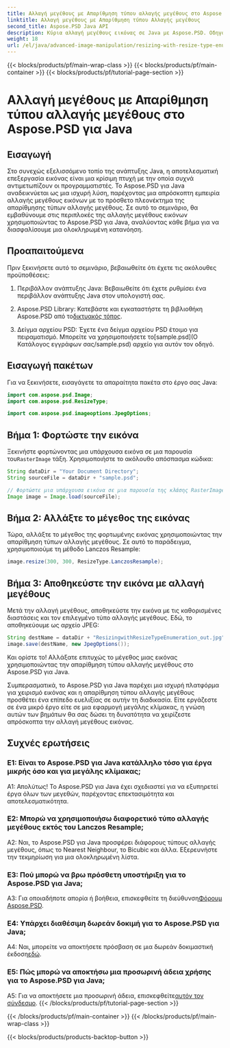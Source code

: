 ```yaml
---
title: Αλλαγή μεγέθους με Απαρίθμηση τύπου αλλαγής μεγέθους στο Aspose.PSD για Java
linktitle: Αλλαγή μεγέθους με Απαρίθμηση τύπου Αλλαγής μεγέθους
second_title: Aspose.PSD Java API
description: Κύρια αλλαγή μεγέθους εικόνας σε Java με Aspose.PSD. Οδηγός βήμα προς βήμα χρησιμοποιώντας την απαρίθμηση τύπων αλλαγής μεγέθους.
weight: 18
url: /el/java/advanced-image-manipulation/resizing-with-resize-type-enumeration/
---
```


{{< blocks/products/pf/main-wrap-class >}}
{{< blocks/products/pf/main-container >}}
{{< blocks/products/pf/tutorial-page-section >}}

# Αλλαγή μεγέθους με Απαρίθμηση τύπου αλλαγής μεγέθους στο Aspose.PSD για Java

## Εισαγωγή

Στο συνεχώς εξελισσόμενο τοπίο της ανάπτυξης Java, η αποτελεσματική επεξεργασία εικόνας είναι μια κρίσιμη πτυχή με την οποία συχνά αντιμετωπίζουν οι προγραμματιστές. Το Aspose.PSD για Java αναδεικνύεται ως μια ισχυρή λύση, παρέχοντας μια απρόσκοπτη εμπειρία αλλαγής μεγέθους εικόνων με το πρόσθετο πλεονέκτημα της απαρίθμησης τύπων αλλαγής μεγέθους. Σε αυτό το σεμινάριο, θα εμβαθύνουμε στις περιπλοκές της αλλαγής μεγέθους εικόνων χρησιμοποιώντας το Aspose.PSD για Java, αναλύοντας κάθε βήμα για να διασφαλίσουμε μια ολοκληρωμένη κατανόηση.

## Προαπαιτούμενα

Πριν ξεκινήσετε αυτό το σεμινάριο, βεβαιωθείτε ότι έχετε τις ακόλουθες προϋποθέσεις:

1. Περιβάλλον ανάπτυξης Java: Βεβαιωθείτε ότι έχετε ρυθμίσει ένα περιβάλλον ανάπτυξης Java στον υπολογιστή σας.

2. Aspose.PSD Library: Κατεβάστε και εγκαταστήστε τη βιβλιοθήκη Aspose.PSD από το[δικτυακός τόπος](https://releases.aspose.com/psd/java/).

3.  Δείγμα αρχείου PSD: Έχετε ένα δείγμα αρχείου PSD έτοιμο για πειραματισμό. Μπορείτε να χρησιμοποιήσετε το[sample.psd](Ο Κατάλογος εγγράφων σας/sample.psd) αρχείο για αυτόν τον οδηγό.

## Εισαγωγή πακέτων

Για να ξεκινήσετε, εισαγάγετε τα απαραίτητα πακέτα στο έργο σας Java:

```java
import com.aspose.psd.Image;
import com.aspose.psd.ResizeType;

import com.aspose.psd.imageoptions.JpegOptions;
```

## Βήμα 1: Φορτώστε την εικόνα

 Ξεκινήστε φορτώνοντας μια υπάρχουσα εικόνα σε μια παρουσία του`RasterImage` τάξη. Χρησιμοποιήστε το ακόλουθο απόσπασμα κώδικα:

```java
String dataDir = "Your Document Directory";
String sourceFile = dataDir + "sample.psd";

// Φορτώστε μια υπάρχουσα εικόνα σε μια παρουσία της κλάσης RasterImage
Image image = Image.load(sourceFile);
```

## Βήμα 2: Αλλάξτε το μέγεθος της εικόνας

Τώρα, αλλάξτε το μέγεθος της φορτωμένης εικόνας χρησιμοποιώντας την απαρίθμηση τύπων αλλαγής μεγέθους. Σε αυτό το παράδειγμα, χρησιμοποιούμε τη μέθοδο Lanczos Resample:

```java
image.resize(300, 300, ResizeType.LanczosResample);
```

## Βήμα 3: Αποθηκεύστε την εικόνα με αλλαγή μεγέθους

Μετά την αλλαγή μεγέθους, αποθηκεύστε την εικόνα με τις καθορισμένες διαστάσεις και τον επιλεγμένο τύπο αλλαγής μεγέθους. Εδώ, το αποθηκεύουμε ως αρχείο JPEG:

```java
String destName = dataDir + "ResizingwithResizeTypeEnumeration_out.jpg";
image.save(destName, new JpegOptions());
```

Και ορίστε το! Αλλάξατε επιτυχώς το μέγεθος μιας εικόνας χρησιμοποιώντας την απαρίθμηση τύπου αλλαγής μεγέθους στο Aspose.PSD για Java.

Συμπερασματικά, το Aspose.PSD για Java παρέχει μια ισχυρή πλατφόρμα για χειρισμό εικόνας και η απαρίθμηση τύπου αλλαγής μεγέθους προσθέτει ένα επίπεδο ευελιξίας σε αυτήν τη διαδικασία. Είτε εργάζεστε σε ένα μικρό έργο είτε σε μια εφαρμογή μεγάλης κλίμακας, η γνώση αυτών των βημάτων θα σας δώσει τη δυνατότητα να χειρίζεστε απρόσκοπτα την αλλαγή μεγέθους εικόνας.

## Συχνές ερωτήσεις

### Ε1: Είναι το Aspose.PSD για Java κατάλληλο τόσο για έργα μικρής όσο και για μεγάλης κλίμακας;

Α1: Απολύτως! Το Aspose.PSD για Java έχει σχεδιαστεί για να εξυπηρετεί έργα όλων των μεγεθών, παρέχοντας επεκτασιμότητα και αποτελεσματικότητα.

### Ε2: Μπορώ να χρησιμοποιήσω διαφορετικό τύπο αλλαγής μεγέθους εκτός του Lanczos Resample;

A2: Ναι, το Aspose.PSD για Java προσφέρει διάφορους τύπους αλλαγής μεγέθους, όπως το Nearest Neighbour, το Bicubic και άλλα. Εξερευνήστε την τεκμηρίωση για μια ολοκληρωμένη λίστα.

### Ε3: Πού μπορώ να βρω πρόσθετη υποστήριξη για το Aspose.PSD για Java;

 A3: Για οποιαδήποτε απορία ή βοήθεια, επισκεφθείτε τη διεύθυνση[Φόρουμ Aspose.PSD](https://forum.aspose.com/c/psd/34).

### Ε4: Υπάρχει διαθέσιμη δωρεάν δοκιμή για το Aspose.PSD για Java;

 A4: Ναι, μπορείτε να αποκτήσετε πρόσβαση σε μια δωρεάν δοκιμαστική έκδοση[εδώ](https://releases.aspose.com/).

### Ε5: Πώς μπορώ να αποκτήσω μια προσωρινή άδεια χρήσης για το Aspose.PSD για Java;

 A5: Για να αποκτήσετε μια προσωρινή άδεια, επισκεφθείτε[αυτόν τον σύνδεσμο](https://purchase.aspose.com/temporary-license/).
{{< /blocks/products/pf/tutorial-page-section >}}

{{< /blocks/products/pf/main-container >}}
{{< /blocks/products/pf/main-wrap-class >}}

{{< blocks/products/products-backtop-button >}}
